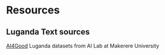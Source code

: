 # Resources

## Luganda Text sources
[AI4Good](https://github.com/AI-Lab-Makerere/Data4Good) Luganda datasets from AI Lab at Makerere University